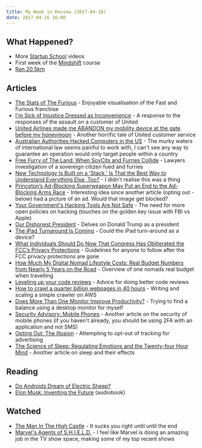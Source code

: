 ```yaml
---
title: My Week in Review (2017-04-16)
date: 2017-04-16 16:00
---
```


## What Happened?

* More [Startup School](https://www.startupschool.org) videos
* First week of the [Mindshift](https://www.coursera.org/learn/mindshift) course
* [Ran 20.5km](https://gyrosco.pe/blakeembrey/zero/sport/details/aad3e2fc-2200-11e7-ae2a-028374d83b13/)

## Articles

* [The Stats of The Furious](https://www.bloomberg.com/graphics/2017-fast-and-furious/) - Enjoyable visualisation of the Fast and Furious franchise
* [I'm Sick of Injustice Dressed as Inconvenience](https://medium.com/@ebonstorm/im-sick-of-injustice-dressed-as-inconvenience-5221ae1a45d1) - A response to the responses of the assault on a customer of United
* [United Airlines made me ABANDON my mobility device at the gate before my honeymoon](https://medium.com/@treyharris/united-airlines-made-me-abandon-my-mobility-device-at-the-gate-before-my-honeymoon-8d74eee04038) - Another horrific tale of United customer service
* [​Australian Authorities Hacked Computers in the US](https://motherboard.vice.com/en_us/article/australian-authorities-hacked-computers-in-the-us) - The murky waters of international law seems painful to work with, I can't see any way to guarantee an operation would only target people within a country
* [Free Furry of The Land: When SovCits and Furries Collide](http://lawyersandliquor.com/2017/04/free-furry-of-the-land-when-sovcits-and-furries-collide/) - Lawyers investigation of a sovereign citizen fued and furries
* [New Technology Is Built on a 'Stack.' Is That the Best Way to Understand Everything Else, Too?](https://www.nytimes.com/2017/04/11/magazine/new-technology-is-built-on-a-stack-is-that-the-best-way-to-understand-everything-else-too.html?_r=0) - I didn't realise this was a thing
* [Princeton’s Ad-Blocking Superweapon May Put an End to the Ad-Blocking Arms Race](https://motherboard.vice.com/en_us/article/princetons-ad-blocking-superweapon-may-put-an-end-to-the-ad-blocking-arms-race) - Interesting idea since another article (opting out - below) had a picture of an ad. Would that image get blocked?
* [Your Government's Hacking Tools Are Not Safe](https://motherboard.vice.com/en_us/article/your-governments-hacking-tools-are-not-safe) - The need for more open policies on hacking (touches on the golden key issue with FBI vs Apple)
* [Our Dishonest President](http://www.latimes.com/projects/la-ed-our-dishonest-president/) - Delves on Donald Trump as a president
* [The iPad Turnaround Is Coming](https://mondaynote.com/the-ipad-turnaround-is-coming-6d04747b215b) - Could the iPad turn-around as a device?
* [What Individuals Should Do Now That Congress Has Obliterated the FCC’s Privacy Protections](https://www.aclu.org/blog/free-future/what-individuals-should-do-now-congress-has-obliterated-fccs-privacy-protections) - Guidelines for anyone to follow after the FCC privacy protections are gone
* [How Much My Digital Nomad Lifestyle Costs: Real Budget Numbers from Nearly 5 Years on the Road](http://gigigriffis.com/how-much-my-digital-nomad-lifestyle-costs-real-budget-numbers-from-nearly-5-years-on-the-road/) - Overview of one nomads real budget when travelling
* [Leveling up your code reviews](https://medium.com/jean-hsu/leveling-up-your-code-reviews-ee5943abf68c) - Advice for doing better code reviews
* [How to crawl a quarter billion webpages in 40 hours](http://www.michaelnielsen.org/ddi/how-to-crawl-a-quarter-billion-webpages-in-40-hours/) - Writing and scaling a simple crawler on AWS
* [Does More Than One Monitor Improve Productivity?](https://blog.codinghorror.com/does-more-than-one-monitor-improve-productivity/) - Trying to find a balance using a desktop monitor for myself
* [Security Advisory: Mobile Phones](http://blog.kraken.com/post/153209105847/security-advisory-mobile-phones) - Another article on the security of mobile phones (if you haven't already, you should be using 2FA with an application and not SMS)
* [Opting Out: The Illusion](https://medium.com/@robleathern/opting-out-the-illusion-12a41551e88c) - Attempting to opt-out of tracking for advertising
* [The Science of Sleep: Regulating Emotions and the Twenty-four Hour Mind](https://www.farnamstreetblog.com/2017/03/twenty-four-hour-mind-rosalind-cartwright/) - Another article on sleep and their effects

## Reading

* [Do Androids Dream of Electric Sheep?](https://www.goodreads.com/book/show/7082.Do_Androids_Dream_of_Electric_Sheep_)
* [Elon Musk: Inventing the Future](https://www.goodreads.com/book/show/22543496-elon-musk) (audiobook)

## Watched

* [The Man In The High Castle](https://trakt.tv/shows/the-man-in-the-high-castle/seasons/1) - It sucks you right until until the end
* [Marvel's Agents of S.H.I.E.L.D.](https://trakt.tv/shows/marvel-s-agents-of-s-h-i-e-l-d/seasons/4/episodes/17) - I feel like Marvel is doing an amazing job in the TV show space, making some of my top recent shows
